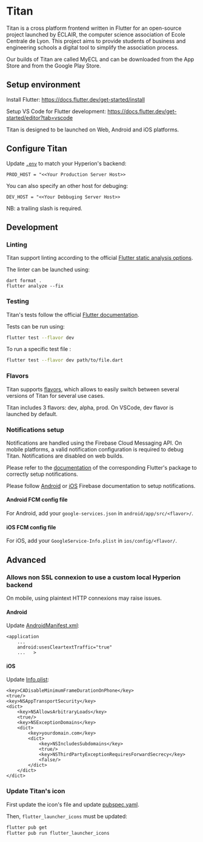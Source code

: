 # Titan

Titan is a cross platform frontend written in Flutter for an open-source project launched by ÉCLAIR, the computer science association of Ecole Centrale de Lyon. This project aims to provide students of business and engineering schools a digital tool to simplify the association process.

Our builds of Titan are called MyECL and can be downloaded from the App Store and from the Google Play Store.

## Setup environment

Install Flutter:
https://docs.flutter.dev/get-started/install

Setup VS Code for Flutter development:
https://docs.flutter.dev/get-started/editor?tab=vscode

Titan is designed to be launched on Web, Android and iOS platforms.

## Configure Titan

Update [`.env`](.env) to match your Hyperion's backend:

`PROD_HOST = "<<Your Production Server Host>>`

You can also specify an other host for debuging:

`DEV_HOST = "<<Your Debbuging Server Host>>`

NB: a trailing slash is required.

## Development

### Linting
Titan support linting according to the official [Flutter static analysis options](https://dart.dev/guides/language/analysis-options).

The linter can be launched using:
```
dart format .
flutter analyze --fix
```

### Testing

Titan's tests follow the official [Flutter documentation](https://docs.flutter.dev/testing).

Tests can be run using:
```bash
flutter test --flavor dev
```

To run a specific test file :
```bash
flutter test --flavor dev path/to/file.dart
```

### Flavors

Titan supports [flavors](https://docs.flutter.dev/deployment/flavors), which allows to easily switch between several versions of Titan for several use cases.

Titan includes 3 flavors: dev, alpha, prod. On VSCode, dev flavor is launched by default.

### Notifications setup

Notifications are handled using the Firebase Cloud Messaging API. On mobile platforms, a valid notification configuration is required to debug Titan. Notifications are disabled on web builds.

Please refer to the [documentation](https://pub.dev/packages/firebase_messaging) of the corresponding Flutter's package to correctly setup notifications.

Please follow [Android](https://firebase.google.com/docs/cloud-messaging/android/client) or [iOS](https://firebase.google.com/docs/cloud-messaging/ios/client) Firebase documentation to setup notifications.

#### Android FCM config file
For Android, add your `google-services.json` in `android/app/src/<flavor>/`.

#### iOS FCM config file
For iOS, add your `GoogleService-Info.plist` in `ios/config/<flavor/`.

## Advanced

### Allows non SSL connexion to use a custom local Hyperion backend

On mobile, using plaintext HTTP connexions may raise issues.

#### Android
Update [AndroidManifest.xml](./android/app/src/main/AndroidManifest.xml):
```
<application
    ...
    android:usesCleartextTraffic="true"
    ...   >
```

#### iOS
Update [Info.plist](ios/Runner/Info.plist):

```
<key>CADisableMinimumFrameDurationOnPhone</key>
<true/>
<key>NSAppTransportSecurity</key>
<dict>
	<key>NSAllowsArbitraryLoads</key>
	<true/>
	<key>NSExceptionDomains</key>
	<dict>
		<key>yourdomain.com</key>
		<dict>
			<key>NSIncludesSubdomains</key>
			<true/>
			<key>NSThirdPartyExceptionRequiresForwardSecrecy</key>
			<false/>
		</dict>
	</dict>
</dict>
```

### Update Titan's icon

First update the icon's file and update [pubspec.yaml](./pubspec.yaml).

Then, `flutter_launcher_icons` must be updated:
```bash
flutter pub get
flutter pub run flutter_launcher_icons
```
